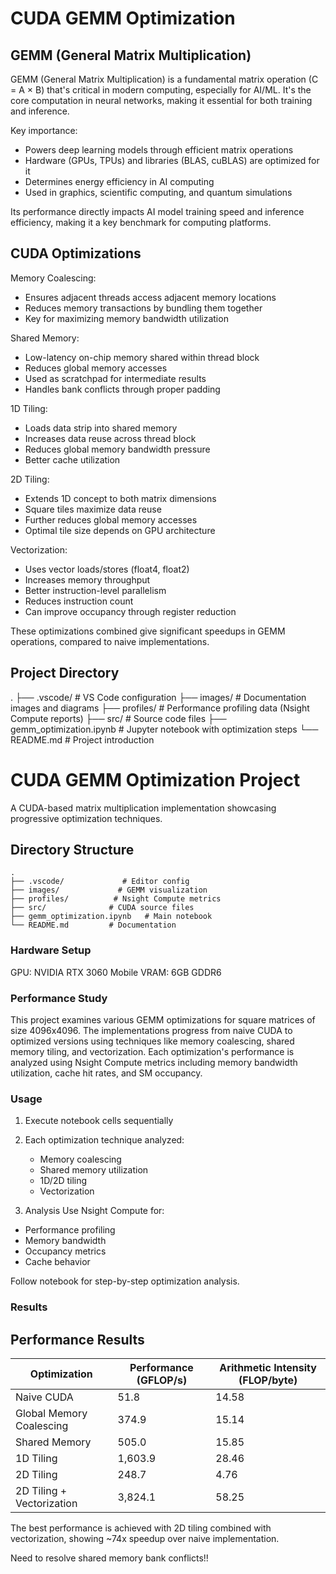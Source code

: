 # CUDA GEMM Optimization

## GEMM (General Matrix Multiplication)

GEMM (General Matrix Multiplication) is a fundamental matrix operation (C = A × B) that's critical in modern computing, especially for AI/ML. It's the core computation in neural networks, making it essential for both training and inference.

Key importance:
- Powers deep learning models through efficient matrix operations
- Hardware (GPUs, TPUs) and libraries (BLAS, cuBLAS) are optimized for it
- Determines energy efficiency in AI computing
- Used in graphics, scientific computing, and quantum simulations

Its performance directly impacts AI model training speed and inference efficiency, making it a key benchmark for computing platforms.

## CUDA Optimizations

Memory Coalescing:
- Ensures adjacent threads access adjacent memory locations
- Reduces memory transactions by bundling them together
- Key for maximizing memory bandwidth utilization

Shared Memory:
- Low-latency on-chip memory shared within thread block
- Reduces global memory accesses
- Used as scratchpad for intermediate results
- Handles bank conflicts through proper padding

1D Tiling:
- Loads data strip into shared memory
- Increases data reuse across thread block
- Reduces global memory bandwidth pressure
- Better cache utilization

2D Tiling:
- Extends 1D concept to both matrix dimensions
- Square tiles maximize data reuse
- Further reduces global memory accesses
- Optimal tile size depends on GPU architecture

Vectorization:
- Uses vector loads/stores (float4, float2)
- Increases memory throughput
- Better instruction-level parallelism
- Reduces instruction count
- Can improve occupancy through register reduction

These optimizations combined give significant speedups in GEMM operations, compared to naive implementations.

## Project Directory

.
├── .vscode/          # VS Code configuration
├── images/           # Documentation images and diagrams
├── profiles/         # Performance profiling data (Nsight Compute reports)
├── src/              # Source code files
├── gemm_optimization.ipynb   # Jupyter notebook with optimization steps
└── README.md         # Project introduction

# CUDA GEMM Optimization Project

A CUDA-based matrix multiplication implementation showcasing progressive optimization techniques.

## Directory Structure
```
.
├── .vscode/             # Editor config
├── images/             # GEMM visualization
├── profiles/          # Nsight Compute metrics
├── src/              # CUDA source files
├── gemm_optimization.ipynb   # Main notebook
└── README.md         # Documentation
```

### Hardware Setup

GPU: NVIDIA RTX 3060 Mobile
VRAM: 6GB GDDR6

### Performance Study
This project examines various GEMM optimizations for square matrices of size 4096x4096. The implementations progress from naive CUDA to optimized versions using techniques like memory coalescing, shared memory tiling, and vectorization. Each optimization's performance is analyzed using Nsight Compute metrics including memory bandwidth utilization, cache hit rates, and SM occupancy.

### Usage

1. Execute notebook cells sequentially
2. Each optimization technique analyzed:
    - Memory coalescing
    - Shared memory utilization
    - 1D/2D tiling
    - Vectorization

3. Analysis
Use Nsight Compute for:
- Performance profiling
- Memory bandwidth
- Occupancy metrics
- Cache behavior

Follow notebook for step-by-step optimization analysis.

### Results

## Performance Results

| Optimization | Performance (GFLOP/s) | Arithmetic Intensity (FLOP/byte) |
|--------------|---------------------|--------------------------------|
| Naive CUDA | 51.8 | 14.58 |
| Global Memory Coalescing | 374.9 | 15.14 |
| Shared Memory | 505.0 | 15.85 |
| 1D Tiling | 1,603.9 | 28.46 |
| 2D Tiling | 248.7 | 4.76 |
| 2D Tiling + Vectorization | 3,824.1 | 58.25 |

The best performance is achieved with 2D tiling combined with vectorization, showing ~74x speedup over naive implementation.

Need to resolve shared memory bank conflicts!!